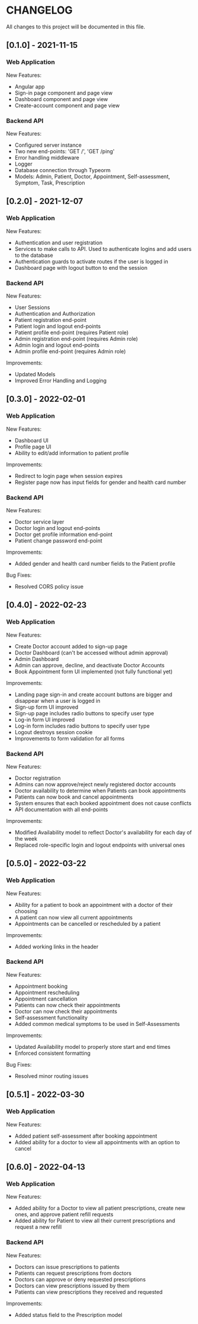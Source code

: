 # CHANGELOG

All changes to this project will be documented in this file.

## [0.1.0] - 2021-11-15

### Web Application

New Features:

- Angular app
- Sign-in page component and page view
- Dashboard component and page view
- Create-account component and page view

### Backend API

New Features:

- Configured server instance
- Two new end-points: 'GET /', 'GET /ping'
- Error handling middleware
- Logger
- Database connection through Typeorm
- Models: Admin, Patient, Doctor, Appointment, Self-assessment, Symptom, Task, Prescription

## [0.2.0] - 2021-12-07

### Web Application

New Features:

- Authentication and user registration
- Services to make calls to API. Used to authenticate logins and add users to the database
- Authentication guards to activate routes if the user is logged in
- Dashboard page with logout button to end the session

### Backend API

New Features:

- User Sessions
- Authentication and Authorization
- Patient registration end-point
- Patient login and logout end-points
- Patient profile end-point (requires Patient role)
- Admin registration end-point (requires Admin role)
- Admin login and logout end-points
- Admin profile end-point (requires Admin role)

Improvements:

- Updated Models
- Improved Error Handling and Logging

## [0.3.0] - 2022-02-01

### Web Application

New Features:

- Dashboard UI
- Profile page UI
- Ability to edit/add information to patient profile

Improvements:

- Redirect to login page when session expires
- Register page now has input fields for gender and health card number

### Backend API

New Features:

- Doctor service layer
- Doctor login and logout end-points
- Doctor get profile information end-point
- Patient change password end-point

Improvements:

- Added gender and health card number fields to the Patient profile

Bug Fixes:

- Resolved CORS policy issue

## [0.4.0] - 2022-02-23

### Web Application

New Features:

- Create Doctor account added to sign-up page
- Doctor Dashboard (can't be accessed without admin approval)
- Admin Dashboard
- Admin can approve, decline, and deactivate Doctor Accounts
- Book Appointment form UI implemented (not fully functional yet)

Improvements:

- Landing page sign-in and create account buttons are bigger and disappear when a user is logged in
- Sign-up form UI improved
- Sign-up page includes radio buttons to specify user type
- Log-in form UI improved
- Log-in form includes radio buttons to specify user type
- Logout destroys session cookie
- Improvements to form validation for all forms

### Backend API

New Features:

- Doctor registration
- Admins can now approve/reject newly registered doctor accounts
- Doctor availability to determine when Patients can book appointments
- Patients can now book and cancel appointments
- System ensures that each booked appointment does not cause conflicts
- API documentation with all end-points

Improvements:

- Modified Availability model to reflect Doctor's availability for each day of the week
- Replaced role-specific login and logout endpoints with universal ones

## [0.5.0] - 2022-03-22

### Web Application

New Features:

- Ability for a patient to book an appointment with a doctor of their choosing
- A patient can now view all current appointments 
- Appointments can be cancelled or rescheduled by a patient

Improvements:

-  Added working links in the header

### Backend API

New Features:

- Appointment booking
- Appointment rescheduling
- Appointment cancellation
- Patients can now check their appointments
- Doctor can now check their appointments
- Self-assessment functionality
- Added common medical symptoms to be used in Self-Assessments

Improvements:

- Updated Availability model to properly store start and end times
- Enforced consistent formatting

Bug Fixes:

- Resolved minor routing issues

## [0.5.1] - 2022-03-30

### Web Application

New Features:

- Added patient self-assessment after booking appointment
- Added ability for a doctor to view all appointments with an option to cancel

## [0.6.0] - 2022-04-13

### Web Application

New Features:

- Added ability for a Doctor to view all patient prescriptions, create new ones, and approve patient refill requests
- Added ability for Patient to view all their current prescriptions and request a new refill

### Backend API

New Features:

- Doctors can issue prescriptions to patients
- Patients can request prescriptions from doctors
- Doctors can approve or deny requested prescriptions
- Doctors can view prescriptions issued by them
- Patients can view prescriptions they received and requested

Improvements:

- Added status field to the Prescription model
